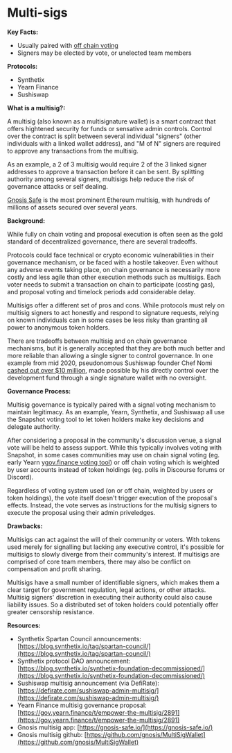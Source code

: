# Multi-sigs

**Key Facts:**

* Usually paired with [off chain voting](https://wiki.withtally.com/docs/on-chain-vs-off-chain-voting)
* Signers may be elected by vote, or unelected team members

**Protocols:**

* Synthetix
* Yearn Finance
* Sushiswap

**What is a multisig?:**

A multisig (also known as a multisignature wallet) is a smart contract that offers hightened security for funds or sensative admin controls. Control over the contract is split between several individual "signers" (other individuals with a linked wallet address), and "M of N" signers are required to approve any transactions from the multisig.

As an example, a 2 of 3 multisig would require 2 of the 3 linked signer addresses to approve a transaction before it can be sent. By splitting authority among several signers, multisigs help reduce the risk of governance attacks or self dealing.

[Gnosis Safe](https://gnosis-safe.io/) is the most prominent Ethereum multisig, with hundreds of millions of assets secured over several years.

**Background:**

While fully on chain voting and proposal execution is often seen as the gold standard of decentralized governance, there are several tradeoffs.

Protocols could face technical or crypto economic vulnerabilities in their governance mechanism, or be faced with a hostile takeover. Even without any adverse events taking place, on chain governance is necessarily more costly and less agile than other execution methods such as multisigs. Each voter needs to submit a transaction on chain to participate (costing gas), and proposal voting and timelock periods add considerable delay.

Multisigs offer a different set of pros and cons. While protocols must rely on multisig signers to act honestly and respond to signature requests, relying on known individuals can in some cases be less risky than granting all power to anonymous token holders.

There are tradeoffs between multisig and on chain governance mechanisms, but it is generally accepted that they are both much better and more reliable than allowing a single signer to control governance. In one example from mid 2020, pseudonomous Sushiswap founder Chef Nomi [cashed out over $10 million](https://www.coindesk.com/sushiswap-creator-chef-nomi-returns-dev-fund), made possible by his directly control over the development fund through a single signature wallet with no oversight.

**Governance Process:**

Multisig governance is typically paired with a signal voting mechanism to maintain legitimacy. As an example, Yearn, Synthetix, and Sushiswap all use the Snapshot voting tool to let token holders make key decisions and delegate authority.

After considering a proposal in the community's discussion venue, a signal vote will be held to assess support. While this typically involves voting with Snapshot, in some cases communities may use on chain signal voting (eg. early Yearn [ygov.finance voting tool](https://ygov.finance/vote)) or off chain voting which is weighted by user accounts instead of token holdings (eg. polls in Discourse forums or Discord).

Regardless of voting system used (on or off chain, weighted by users or token holdings), the vote itself doesn't trigger execution of the proposal's effects. Instead, the vote serves as instructions for the multisig signers to execute the proposal using their admin priveledges.

**Drawbacks:**

Multisigs can act against the will of their community or voters. With tokens used merely for signalling but lacking any executive control, it's possible for multisigs to slowly diverge from their community's interest. If multisigs are comprised of core team members, there may also be conflict on compensation and profit sharing.

Multisigs have a small number of identifiable signers, which makes them a clear target for government regulation, legal actions, or other attacks. Multisig signers' discretion in executing their authority could also cause liability issues. So a distributed set of token holders could potentially offer greater censorship resistance.

**Resources:**

* Synthetix Spartan Council announcements: [https://blog.synthetix.io/tag/spartan-council/](https://blog.synthetix.io/tag/spartan-council/)
* Synthetix protocol DAO announcement: [https://blog.synthetix.io/synthetix-foundation-decommissioned/](https://blog.synthetix.io/synthetix-foundation-decommissioned/)
* Sushiswap multisig announcement (via DefiRate): [https://defirate.com/sushiswap-admin-multisig/](https://defirate.com/sushiswap-admin-multisig/)
* Yearn Finance multisig governance proposal: [https://gov.yearn.finance/t/empower-the-multisig/2891](https://gov.yearn.finance/t/empower-the-multisig/2891)
* Gnosis multisig app: [https://gnosis-safe.io/](https://gnosis-safe.io/)
* Gnosis multisig github: [https://github.com/gnosis/MultiSigWallet](https://github.com/gnosis/MultiSigWallet)
